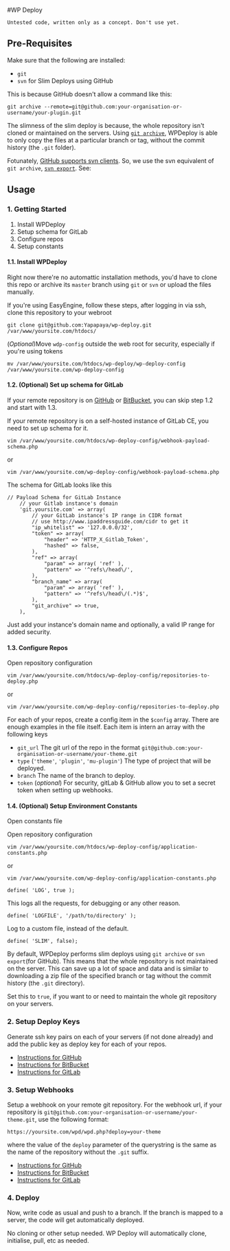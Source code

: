 #WP Deploy

    Untested code, written only as a concept. Don't use yet.


## Pre-Requisites
Make sure that the following are installed:
 * `git`
 * `svn` for Slim Deploys using GitHub

This is because GitHub doesn't allow a command like this:

`git archive --remote=git@github.com:your-organisation-or-username/your-plugin.git`


The slimness of the slim deploy is because, the whole repository isn't cloned or maintained on the servers. Using [`git archive`](https://git-scm.com/docs/git-archive), WPDeploy is able to only copy the files at a  particular branch or tag, without the commit history (the `.git` folder).


Fotunately, [GitHub supports svn clients](https://help.github.com/articles/support-for-subversion-clients/). So, we use the svn equivalent of `git archive`, [`svn export`](http://svnbook.red-bean.com/en/1.7/svn.ref.svn.c.export.html). See: 

## Usage

### 1. Getting Started

 1. Install WPDeploy 
 1. Setup schema for GitLab
 1. Configure repos
 1. Setup constants


#### 1.1. Install WPDeploy

Right now there're no automattic installation methods, you'd have to clone this repo or archive its `master` branch using `git` or `svn` or upload the files manually.

If you're using EasyEngine, follow these steps, after logging in via ssh, clone this repository to your webroot

```
git clone git@github.com:Yapapaya/wp-deploy.git /var/www/yoursite.com/htdocs/
```

(_Optional_)Move `wdp-config` outside the web root for security, especially if you're using tokens

```
mv /var/www/yoursite.com/htdocs/wp-deploy/wp-deploy-config /var/www/yoursite.com/wp-deploy-config
```

#### 1.2. (Optional) Set up schema for GitLab


If your remote repository is on [GitHub](https://github.com) or [BitBucket](https://bitbucket.org), you can skip step 1.2 and start with 1.3.

If your remote repository is on a self-hosted instance of GitLab CE, you need to set up schema for it.

```
vim /var/www/yoursite.com/htdocs/wp-deploy-config/webhook-payload-schema.php
```

or

```
vim /var/www/yoursite.com/wp-deploy-config/webhook-payload-schema.php
```

The schema for GitLab looks like this

```
// Payload Schema for GitLab Instance
	// your Gitlab instance's domain
	'git.yoursite.com' => array(
		// your GitLab instance's IP range in CIDR format
		// use http://www.ipaddressguide.com/cidr to get it
		"ip_whitelist" => '127.0.0.0/32',
		"token" => array(
			"header" => 'HTTP_X_Gitlab_Token',
			"hashed" => false,
		),
		"ref" => array(
			"param" => array( 'ref' ),
			"pattern" => '^refs\/head\/',
		),
		"branch_name" => array(
			"param" => array( 'ref' ),
			"pattern" => '^refs\/head\/(.*)$',
		),
		"git_archive" => true,
	),
```
Just add your instance's domain name and optionally, a valid IP range for added security.

#### 1.3. Configure Repos

Open repository configuration

```
vim /var/www/yoursite.com/htdocs/wp-deploy-config/repositories-to-deploy.php
```

or

```
vim /var/www/yoursite.com/wp-deploy-config/repositories-to-deploy.php
```

For each of your repos, create a config item in the `$config` array. There are enough examples in the file itself. Each item is intern an array with the following keys

 * `git_url` The git url of the repo in the format `git@github.com:your-organisation-or-username/your-theme.git`
 * `type` (`'theme'`, `'plugin'`, `'mu-plugin'`) The type of project that will be deployed.
 * `branch` The name of the branch to deploy.
 * `token` (_optional_) For security, gitLab & GitHub allow you to set a secret token when setting up webhooks.

#### 1.4. (Optional) Setup Environment Constants

Open constants file

Open repository configuration

```
vim /var/www/yoursite.com/htdocs/wp-deploy-config/application-constants.php
```

or

```
vim /var/www/yoursite.com/wp-deploy-config/application-constants.php
```


```
define( 'LOG', true );
```

This logs all the requests, for debugging or any other reason.

```
define( 'LOGFILE', '/path/to/directory' );
```

Log to a custom file, instead of the default.


```
define( 'SLIM', false);
```

By default, WPDeploy performs slim deploys using `git archive` or `svn export`(for GitHub). This means that the whole repository is not maintained on the server. This can save up a lot of space and data and is similar to downloading a zip file of the specified branch or tag without the commit history (the `.git` directory).

Set this to `true`, if you want to or need to maintain the whole git repository on your servers. 

### 2. Setup Deploy Keys

Generate ssh key pairs on each of your servers (if not done already) and add the public key as deploy key for each of your repos.

 * [Instructions for GitHub](https://developer.github.com/guides/managing-deploy-keys/#deploy-keys)
 * [Instructions for BitBucket](https://confluence.atlassian.com/bitbucket/use-access-keys-294486051.html)
 * [Instructions for GitLab](https://docs.gitlab.com/ce/ssh/README.html#deploy-keys)

### 3. Setup Webhooks

Setup a webhook on your remote git repository. For the webhook url, if your repository is `git@github.com:your-organisation-or-username/your-theme.git`, use the following format:

```
https://yoursite.com/wpd/wpd.php?deploy=your-theme
```
where the value of the `deploy` parameter of the querystring is the same as the name of the repository without the `.git` suffix.

 * [Instructions for GitHub](https://developer.github.com/webhooks/creating/)
 * [Instructions for BitBucket](https://confluence.atlassian.com/bitbucket/manage-webhooks-735643732.html)
 * [Instructions for GitLab](https://docs.gitlab.com/ce/user/project/integrations/webhooks.html)

### 4. Deploy

Now, write code as usual and push to a branch. If the branch is mapped to a server, the code will get automatically deployed.

No cloning or other setup needed. WP Deploy will automatically clone, initialise, pull, etc as needed.